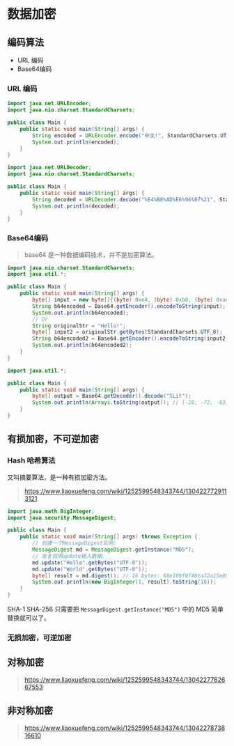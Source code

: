 # 数据加密

## 编码算法

- URL 编码
- Base64编码

### URL 编码

```java
import java.net.URLEncoder;
import java.nio.charset.StandardCharsets;

public class Main {
    public static void main(String[] args) {
        String encoded = URLEncoder.encode("中文!", StandardCharsets.UTF_8);
        System.out.println(encoded);
    }
}
```

```java
import java.net.URLDecoder;
import java.nio.charset.StandardCharsets;

public class Main {
    public static void main(String[] args) {
        String decoded = URLDecoder.decode("%E4%B8%AD%E6%96%87%21", StandardCharsets.UTF_8);
        System.out.println(decoded);
    }
}
```

### Base64编码

> base64 是一种数据编码技术，并不是加密算法。

```java
import java.nio.charset.StandardCharsets;
import java.util.*;

public class Main {
    public static void main(String[] args) {
        byte[] input = new byte[]{(byte) 0xe4, (byte) 0xb8, (byte) 0xad};
        String b64encoded = Base64.getEncoder().encodeToString(input);
        System.out.println(b64encoded);
        // Or
        String originalStr = "Hello!";
        byte[] input2 = originalStr.getBytes(StandardCharsets.UTF_8);
        String b64encoded2 = Base64.getEncoder().encodeToString(input2);
        System.out.println(b64encoded2);
    }
}
```

```java
import java.util.*;

public class Main {
    public static void main(String[] args) {
        byte[] output = Base64.getDecoder().decode("5Lit");
        System.out.println(Arrays.toString(output)); // [-28, -72, -83]
    }
}
```

## 有损加密，不可逆加密

### Hash 哈希算法

又叫摘要算法，是一种有损加密方法。

> https://www.liaoxuefeng.com/wiki/1252599548343744/1304227729113121

```java
import java.math.BigInteger;
import java.security.MessageDigest;

public class Main {
    public static void main(String[] args) throws Exception {
        // 创建一个MessageDigest实例:
        MessageDigest md = MessageDigest.getInstance("MD5");
        // 反复调用update输入数据:
        md.update("Hello".getBytes("UTF-8"));
        md.update("World".getBytes("UTF-8"));
        byte[] result = md.digest(); // 16 bytes: 68e109f0f40ca72a15e05cc22786f8e6
        System.out.println(new BigInteger(1, result).toString(16));
    }
}
```
SHA-1 SHA-256 只需要把 `MessageDigest.getInstance("MD5")` 中的 MD5 简单替换就可以了。

### 无损加密，可逆加密

## 对称加密

> https://www.liaoxuefeng.com/wiki/1252599548343744/1304227762667553

## 非对称加密

> https://www.liaoxuefeng.com/wiki/1252599548343744/1304227873816610